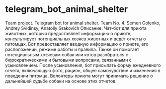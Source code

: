 # telegram_bot_animal_shelter
Team project. Telegram bot for animal shelter. Team No. 4. Semen Golenko, Andrey Svidinsy, Anatoliy Grakovich
Описание:
Чат-бот для приюта животных, который предоставляет информацию о приюте, консультирует потенциальных хозяев животных и ведёт отчеты о питомцах. 
Бот предоставляет вводную информацию о приюте, его расположении, режиме работы и правила. 
Также он помогает потенциальным хозяевам собак или котов разобраться с бюрократическими и бытовыми вопросами, связанными с усыновлением. 
После усыновления, бот присылать форму ежедневного отчета, включающую фото, рацион, общее самочувствие и изменения в поведении питомца. 
Волонтеры приюта могут принимать решение о дальнейшей судьбе собаки на основе этих отчетов.
